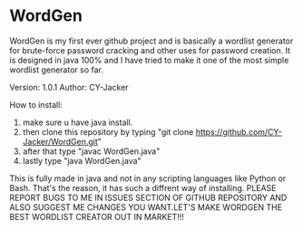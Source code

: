 # WordGen
WordGen is my first ever github project and is basically a wordlist generator for brute-force password cracking and other uses for password creation. It is designed in java 100% and I have tried to make it one of the most simple wordlist generator so far.

Version: 1.0.1
Author: CY-Jacker

How to install:
1. make sure u have java install.
2. then clone this repository by typing "git clone https://github.com/CY-Jacker/WordGen.git"
3. after that type "javac WordGen.java"
4. lastly type "java WordGen.java"

This is fully made in java and not in any scripting languages like Python or Bash. That's the reason, it has such a diffrent way of installing.
PLEASE REPORT BUGS TO ME IN ISSUES SECTION OF GITHUB REPOSITORY AND ALSO SUGGEST ME CHANGES YOU WANT.LET'S MAKE WORDGEN THE BEST WORDLIST CREATOR OUT IN MARKET!!!
